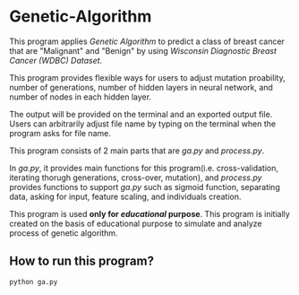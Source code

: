 # Genetic-Algorithm
  This program applies *Genetic Algorithm* to predict a class of breast cancer that are "Malignant" and "Benign" by using *Wisconsin Diagnostic Breast Cancer (WDBC) Dataset*. 
  
  This program provides flexible ways for users to adjust mutation proability, number of generations, number of hidden layers in neural network, and number of nodes in each hidden layer. 
  
  The output will be provided on the terminal and an exported output file. Users can arbitrarily adjust file name by typing on the terminal when the program asks for file name. 
  
  This program consists of 2 main parts that are *ga.py* and *process.py*.
  
  In *ga.py*, it provides main functions for this program(i.e. cross-validation, iterating thorugh generations, cross-over, mutation), 
  and *process.py* provides functions to support *ga.py* such as sigmoid function, separating data, asking for input, feature scaling, and individuals creation. 
  
  This program is used **only for _educational_ purpose**. This program is initially created on the basis of educational purpose to simulate and analyze process of genetic algorithm. 
  
 ## How to run this program?
  ```
  python ga.py
  ```
 
  
